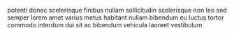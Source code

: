 potenti donec scelerisque finibus nullam sollicitudin scelerisque non leo sed
semper lorem amet varius metus habitant nullam bibendum eu luctus tortor
commodo interdum dui sit ac bibendum vehicula laoreet vestibulum